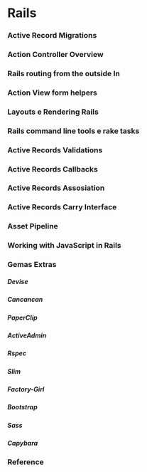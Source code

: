 # Rails


### Active Record Migrations
### Action Controller Overview
### Rails routing from the outside In
### Action View form helpers
### Layouts e Rendering Rails
### Rails command line tools e rake tasks	
### Active Records Validations
### Active Records Callbacks
### Active Records Assosiation
### Active Records Carry Interface
### Asset Pipeline
### Working with JavaScript in Rails

### Gemas Extras
	
##### Devise
##### Cancancan
##### PaperClip
##### ActiveAdmin
##### Rspec
##### Slim
##### Factory-Girl
##### Bootstrap
##### Sass
##### Capybara

### Reference